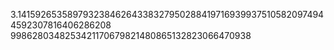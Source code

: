3.141592653589793238462643383279502884197169399375105820974944592307816406286208
9986280348253421170679821480865132823066470938